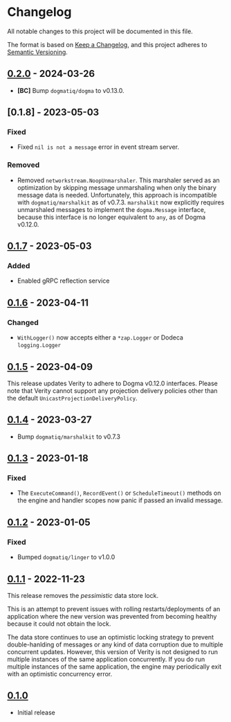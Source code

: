 # Changelog

All notable changes to this project will be documented in this file.

The format is based on [Keep a Changelog], and this project adheres to
[Semantic Versioning].

<!-- references -->

[keep a changelog]: https://keepachangelog.com/en/1.0.0/
[semantic versioning]: https://semver.org/spec/v2.0.0.html

## [0.2.0] - 2024-03-26

- **[BC]** Bump `dogmatiq/dogma` to v0.13.0.

## [0.1.8] - 2023-05-03

### Fixed

- Fixed `nil is not a message` error in event stream server.

### Removed

- Removed `networkstream.NoopUnmarshaler`. This marshaler served as an
  optimization by skipping message unmarshaling when only the binary message
  data is needed. Unfortunately, this approach is incompatible with
  `dogmatiq/marshalkit` as of v0.7.3. `marshalkit` now explicitly requires
  unmarshaled messages to implement the `dogma.Message` interface, because this
  interface is no longer equivalent to `any`, as of Dogma v0.12.0.

## [0.1.7] - 2023-05-03

### Added

- Enabled gRPC reflection service

## [0.1.6] - 2023-04-11

### Changed

- `WithLogger()` now accepts either a `*zap.Logger` or Dodeca `logging.Logger`

## [0.1.5] - 2023-04-09

This release updates Verity to adhere to Dogma v0.12.0 interfaces. Please note
that Verity cannot support any projection delivery policies other than the
default `UnicastProjectionDeliveryPolicy`.

## [0.1.4] - 2023-03-27

- Bump `dogmatiq/marshalkit` to v0.7.3

## [0.1.3] - 2023-01-18

### Fixed

- The `ExecuteCommand()`, `RecordEvent()` or `ScheduleTimeout()` methods on the
  engine and handler scopes now panic if passed an invalid message.

## [0.1.2] - 2023-01-05

### Fixed

- Bumped `dogmatiq/linger` to v1.0.0

## [0.1.1] - 2022-11-23

This release removes the _pessimistic_ data store lock.

This is an attempt to prevent issues with rolling restarts/deployments of an
application where the new version was prevented from becoming healthy because it
could not obtain the lock.

The data store continues to use an optimistic locking strategy to prevent
double-hanlding of messages or any kind of data corruption due to multiple
concurrent updates. However, this version of Verity is not designed to run
multiple instances of the same application concurrently. If you do run multiple
instances of the same application, the engine may periodically exit with an
optimistic concurrency error.

## [0.1.0]

- Initial release

<!-- references -->

[unreleased]: https://github.com/dogmatiq/verity
[0.1.0]: https://github.com/dogmatiq/verity/releases/tag/v0.1.0
[0.1.1]: https://github.com/dogmatiq/verity/releases/tag/v0.1.1
[0.1.2]: https://github.com/dogmatiq/verity/releases/tag/v0.1.2
[0.1.3]: https://github.com/dogmatiq/verity/releases/tag/v0.1.3
[0.1.4]: https://github.com/dogmatiq/verity/releases/tag/v0.1.4
[0.1.5]: https://github.com/dogmatiq/verity/releases/tag/v0.1.5
[0.1.6]: https://github.com/dogmatiq/verity/releases/tag/v0.1.6
[0.1.7]: https://github.com/dogmatiq/verity/releases/tag/v0.1.7
[0.2.0]: https://github.com/dogmatiq/verity/releases/tag/v0.2.0

<!-- version template
## [0.0.1] - YYYY-MM-DD

### Added
### Changed
### Deprecated
### Removed
### Fixed
### Security
-->
